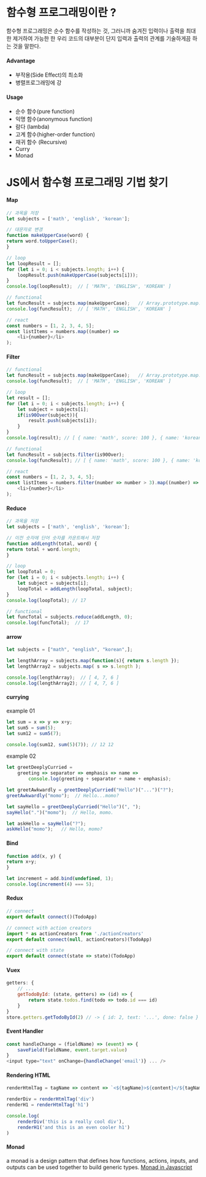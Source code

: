 # 함수형 프로그래밍이란 ?
함수형 프로그래밍은 순수 함수를 작성하는 것, 그러니까 숨겨진 입력이나 출력을 최대한 제거하여 
가능한 한 우리 코드의 대부분이 단지 입력과 출력의 관계를 기술하게끔 하는 것을 말한다.

#### Advantage
- 부작용(Side Effect)의 최소화
- 병렬프로그래밍에 강

#### Usage
- 순수 함수(pure function)
- 익명 함수(anonymous function)
- 람다 (lambda)
- 고계 함수(higher-order function)
- 재귀 함수 (Recursive)
- Curry
- Monad


# JS에서 함수형 프로그래밍 기법 찾기
#### Map
```javascript
// 과목을 저장
let subjects = ['math', 'english', 'korean'];

// 대문자로 변경
function makeUpperCase(word) { 
return word.toUpperCase();
}

// loop
let loopResult = [];
for (let i = 0; i < subjects.length; i++) {
    loopResult.push(makeUpperCase(subjects[i]));
}
console.log(loopResult);  // [ 'MATH', 'ENGLISH', 'KOREAN' ]

// functional
let funcResult = subjects.map(makeUpperCase);   // Array.prototype.map.call(subjects, makeUpperCase);
console.log(funcResult);  // [ 'MATH', 'ENGLISH', 'KOREAN' ]

// react
const numbers = [1, 2, 3, 4, 5];
const listItems = numbers.map((number) =>
    <li>{number}</li>
);
```

#### Filter
```javascript
// functional
let funcResult = subjects.map(makeUpperCase);   // Array.prototype.map.call(subjects, makeUpperCase);
console.log(funcResult);  // [ 'MATH', 'ENGLISH', 'KOREAN' ]

// loop
let result = [];
for (let i = 0; i < subjects.length; i++) {
    let subject = subjects[i];
    if(is90Over(subject)){
        result.push(subjects[i]);
    }
}
console.log(result); // [ { name: 'math', score: 100 }, { name: 'korean', score: 95 } ]

// functional
let funcResult = subjects.filter(is90Over);
console.log(funcResult); // [ { name: 'math', score: 100 }, { name: 'korean', score: 95 } ]

// react
const numbers = [1, 2, 3, 4, 5];
const listItems = numbers.filter(number => number > 3).map((number) =>
    <li>{number}</li>
);
```

#### Reduce
```javascript
// 과목을 저장
let subjects = ['math', 'english', 'korean'];

// 이전 숫자에 단어 숫자를 카운트해서 저장
function addLength(total, word) {
return total + word.length;
}

// loop
let loopTotal = 0;
for (let i = 0; i < subjects.length; i++) {
    let subject = subjects[i];
    loopTotal = addLength(loopTotal, subject);
}
console.log(loopTotal); // 17

// functional
let funcTotal = subjects.reduce(addLength, 0);
console.log(funcTotal);  // 17
```

#### arrow
```javascript
let subjects = ["math", "english", "korean",];

let lengthArray = subjects.map(function(s){ return s.length });
let lengthArray2 = subjects.map( s => s.length );

console.log(lengthArray);  // [ 4, 7, 6 ]
console.log(lengthArray2); // [ 4, 7, 6 ]
```

#### currying
example 01
```javascript
let sum = x => y => x+y;
let sum5 = sum(5);
let sum12 = sum5(7);

console.log(sum12, sum(5)(7)); // 12 12
```
example 02
```javascript
let greetDeeplyCurried = 
    greeting => separator => emphasis => name => 
        console.log(greeting + separator + name + emphasis);

let greetAwkwardly = greetDeeplyCurried("Hello")("...")("?");
greetAwkwardly("momo");  // Hello...momo?

let sayHello = greetDeeplyCurried("Hello")(", ");
sayHello(".")("momo");  // Hello, momo.

let askHello = sayHello("?");
askHello("momo");   // Hello, momo?
```
#### Bind
```javascript
function add(x, y) {
return x+y;
}

let increment = add.bind(undefined, 1);
console.log(increment(4) === 5);
```

#### Redux
```javascript
// connect
export default connect()(TodoApp)

// connect with action creators
import * as actionCreators from './actionCreators'
export default connect(null, actionCreators)(TodoApp)

// connect with state
export default connect(state => state)(TodoApp)
```

#### Vuex
```javascript
getters: {
    // ...
    getTodoById: (state, getters) => (id) => {
        return state.todos.find(todo => todo.id === id)
    }
}
store.getters.getTodoById(2) // -> { id: 2, text: '...', done: false }
```

#### Event Handler
```javascript
const handleChange = (fieldName) => (event) => {
    saveField(fieldName, event.target.value)
}
<input type="text" onChange={handleChange('email')} ... />
```

#### Rendering HTML
```javascript
renderHtmlTag = tagName => content => `<${tagName}>${content}</${tagName}>`

renderDiv = renderHtmlTag('div')
renderH1 = renderHtmlTag('h1')

console.log(
    renderDiv('this is a really cool div'),
    renderH1('and this is an even cooler h1')
)
```

#### Monad
a monad is a design pattern that defines how functions, actions, inputs, and outputs can be used together to build generic types.
[Monad in Javascript](http://www.haruair.com/blog/2986)